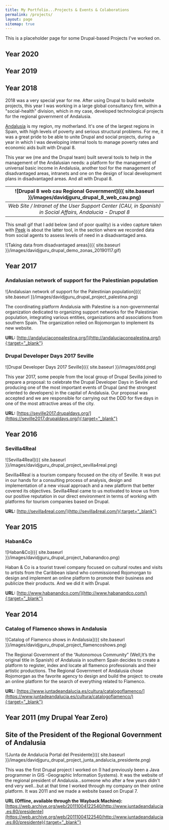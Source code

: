 ```yaml
---
title: My Portfolio...Projects & Events & Colaborations
permalink: /projects/
layout: page
sitemap: true
---
```

This is a placeholder page for some Drupal-based Projects I've worked on.

## Year 2020 



## Year 2019



## Year 2018 

2018 was a very special year for me. After using Drupal to build website projects, this year I was working in a large global consultancy firm, within a "social-health" division, which in my case, developed technological projects for the regional government of Andalusia.  

[Andalusia](https://en.wikipedia.org/wiki/Andalusia) is my region, my motherland. It's one of the largest regions in Spain, with high levels of poverty and serious structural problems. For me, it was a great pride to be able to unite Drupal and social projects, during a year in which I was developing internal tools to manage poverty rates and economic aids built with Drupal 8.  

This year we (me and the Drupal team) built several tools to help in the management of the Andalusian needs: a platform for the management of universal basic income in Andalusia, another tool for the management of disadvantaged areas, intranets and one on the design of local development plans in disadvantaged areas. And all with Drupal 8.  

| ![Drupal 8 web cau Regional Government]({{ site.baseurl }}/images/davidjguru_drupal_8_web_cau.png) |
|:--:|
| *Web Site / Intranet of the User Support Center (CAU, in Spanish) in Social Affairs, Andalucia - Drupal 8* |


This small gif that I add below (and of poor quality) is a video capture taken with [Peek](https://github.com/phw/peek) is about the latter tool, in the section where we recorded data from social agents to assess levels of need in a disadvantaged area. 

![Taking data from disadvantaged areas]({{ site.baseurl }}/images/davidjguru_drupal_demo_zonas_20190117.gif)


## Year 2017
### Andalusian network of support for the Palestinian population

![Andalusian network of support for the Palestinian population]({{ site.baseurl }}/images/davidjguru_drupal_project_palestina.png)


The coordinating platform Andalusia with Palestine is a non-governmental organization dedicated to organizing support networks for the Palestinian population, integrating various entities, organizations and associations from southern Spain.
The organization relied on Rojomorgan to implement its new website.

**URL:** [http://andaluciaconpalestina.org/](http://andaluciaconpalestina.org/){:target="_blank"}

### Drupal Developer Days 2017 Seville
![Drupal Developer Days 2017 Seville]({{ site.baseurl }}/images/ddd.png)

This year 2017, some people from the local group of Drupal Sevilla joined to prepare a proposal: to celebrate the Drupal Developer Days in Seville and producing one of the most important events of Drupal (and the strongest oriented to developers) in the capital of Andalusia. Our proposal was accepted and we are responsible for carrying out the DDD for five days in one of the most attractive areas of the city.

**URL:** [https://seville2017.drupaldays.org/](https://seville2017.drupaldays.org/){:target="_blank"}


## Year 2016
### Sevilla4Real
![Sevilla4Real]({{ site.baseurl }}/images/davidjguru_drupal_project_sevilla4real.png)

Sevilla4Real is a tourism company focused on the city of Seville. It was put in our hands for a consulting process of analysis, design and implementation of a new visual approach and a new platform that better covered its objectives.
Sevilla4Real came to us motivated to know us from our positive reputation in our direct environment in terms of working with platforms for tourism companies based on Drupal.

**URL:** [http://sevilla4real.com/](http://sevilla4real.com/){:target="_blank"}


## Year 2015
### Haban&Co
![Haban&Co]({{ site.baseurl }}/images/davidjguru_drupal_project_habanandco.png)

Haban & Co is a tourist travel company focused on cultural routes and visits to artists from the Caribbean island who commissioned Rojomorgan to design and implement an online platform to promote their business and publicize their products. And we did it with Drupal.

**URL:** [http://www.habanandco.com/](http://www.habanandco.com/){:target="_blank"}

## Year 2014
### Catalog of Flamenco shows in Andalusia
![Catalog of Flamenco shows in Andalusia]({{ site.baseurl }}/images/davidjguru_drupal_project_flamencoshows.png)

The Regional Government of the “Autonomous Community” (Well,It’s the original title in Spanish) of Andalusia in southern Spain decides to create a platform to register, index and locate all flamenco professionals and their artistic productions.
The Regional Government of Andalusia chose Rojomorgan as the favorite agency to design and build the project: to create an online platform for the search of everything related to Flamenco.

**URL:** [https://www.juntadeandalucia.es/cultura/catalogoflamenco/](https://www.juntadeandalucia.es/cultura/catalogoflamenco/){:target="_blank"}

## Year 2011 (my Drupal Year Zero)
## Site of the President of the Regional Government of Andalusia
 ![Junta de Andalucia Portal del Presidente]({{ site.baseurl }}/images/davidjguru_drupal_project_junta_andalucia_presidente.png)  
 
 
 This was the first Drupal project I worked on (I had previously been a Java programmer in GIS -Geographic Information Systems).
It was the website of the regional president of Andalusia...someone who after a few years didn't end very well...but at that time I worked through my company on their online platform. It was 2011 and we made a website based on Drupal 7.

**URL (Offline, available through the Wayback Machine):** [https://web.archive.org/web/20111004122540/http://www.juntadeandalucia.es:80/presidente](https://web.archive.org/web/20111004122540/http://www.juntadeandalucia.es:80/presidente){:target="_blank"}

